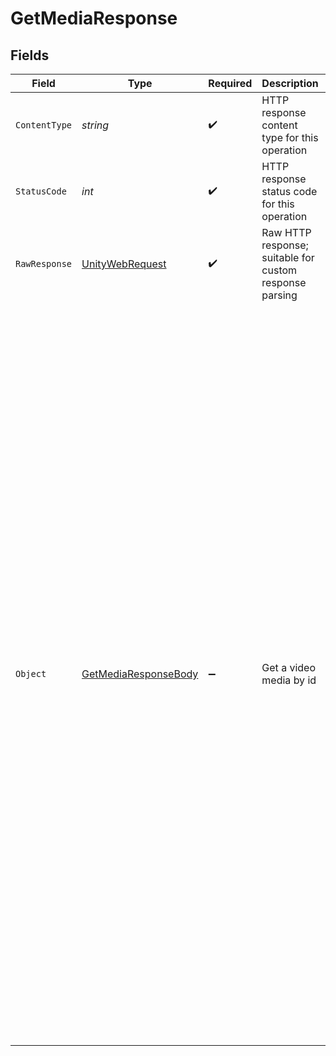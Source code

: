 # GetMediaResponse


## Fields

| Field                                                                                                                                                                                                                                                                                                                                                                                                                                                                                                                                                                                                                                                                                                                                                                                                                                                                                                                                                                                                           | Type                                                                                                                                                                                                                                                                                                                                                                                                                                                                                                                                                                                                                                                                                                                                                                                                                                                                                                                                                                                                            | Required                                                                                                                                                                                                                                                                                                                                                                                                                                                                                                                                                                                                                                                                                                                                                                                                                                                                                                                                                                                                        | Description                                                                                                                                                                                                                                                                                                                                                                                                                                                                                                                                                                                                                                                                                                                                                                                                                                                                                                                                                                                                     | Example                                                                                                                                                                                                                                                                                                                                                                                                                                                                                                                                                                                                                                                                                                                                                                                                                                                                                                                                                                                                         |
| --------------------------------------------------------------------------------------------------------------------------------------------------------------------------------------------------------------------------------------------------------------------------------------------------------------------------------------------------------------------------------------------------------------------------------------------------------------------------------------------------------------------------------------------------------------------------------------------------------------------------------------------------------------------------------------------------------------------------------------------------------------------------------------------------------------------------------------------------------------------------------------------------------------------------------------------------------------------------------------------------------------- | --------------------------------------------------------------------------------------------------------------------------------------------------------------------------------------------------------------------------------------------------------------------------------------------------------------------------------------------------------------------------------------------------------------------------------------------------------------------------------------------------------------------------------------------------------------------------------------------------------------------------------------------------------------------------------------------------------------------------------------------------------------------------------------------------------------------------------------------------------------------------------------------------------------------------------------------------------------------------------------------------------------- | --------------------------------------------------------------------------------------------------------------------------------------------------------------------------------------------------------------------------------------------------------------------------------------------------------------------------------------------------------------------------------------------------------------------------------------------------------------------------------------------------------------------------------------------------------------------------------------------------------------------------------------------------------------------------------------------------------------------------------------------------------------------------------------------------------------------------------------------------------------------------------------------------------------------------------------------------------------------------------------------------------------- | --------------------------------------------------------------------------------------------------------------------------------------------------------------------------------------------------------------------------------------------------------------------------------------------------------------------------------------------------------------------------------------------------------------------------------------------------------------------------------------------------------------------------------------------------------------------------------------------------------------------------------------------------------------------------------------------------------------------------------------------------------------------------------------------------------------------------------------------------------------------------------------------------------------------------------------------------------------------------------------------------------------- | --------------------------------------------------------------------------------------------------------------------------------------------------------------------------------------------------------------------------------------------------------------------------------------------------------------------------------------------------------------------------------------------------------------------------------------------------------------------------------------------------------------------------------------------------------------------------------------------------------------------------------------------------------------------------------------------------------------------------------------------------------------------------------------------------------------------------------------------------------------------------------------------------------------------------------------------------------------------------------------------------------------- |
| `ContentType`                                                                                                                                                                                                                                                                                                                                                                                                                                                                                                                                                                                                                                                                                                                                                                                                                                                                                                                                                                                                   | *string*                                                                                                                                                                                                                                                                                                                                                                                                                                                                                                                                                                                                                                                                                                                                                                                                                                                                                                                                                                                                        | :heavy_check_mark:                                                                                                                                                                                                                                                                                                                                                                                                                                                                                                                                                                                                                                                                                                                                                                                                                                                                                                                                                                                              | HTTP response content type for this operation                                                                                                                                                                                                                                                                                                                                                                                                                                                                                                                                                                                                                                                                                                                                                                                                                                                                                                                                                                   |                                                                                                                                                                                                                                                                                                                                                                                                                                                                                                                                                                                                                                                                                                                                                                                                                                                                                                                                                                                                                 |
| `StatusCode`                                                                                                                                                                                                                                                                                                                                                                                                                                                                                                                                                                                                                                                                                                                                                                                                                                                                                                                                                                                                    | *int*                                                                                                                                                                                                                                                                                                                                                                                                                                                                                                                                                                                                                                                                                                                                                                                                                                                                                                                                                                                                           | :heavy_check_mark:                                                                                                                                                                                                                                                                                                                                                                                                                                                                                                                                                                                                                                                                                                                                                                                                                                                                                                                                                                                              | HTTP response status code for this operation                                                                                                                                                                                                                                                                                                                                                                                                                                                                                                                                                                                                                                                                                                                                                                                                                                                                                                                                                                    |                                                                                                                                                                                                                                                                                                                                                                                                                                                                                                                                                                                                                                                                                                                                                                                                                                                                                                                                                                                                                 |
| `RawResponse`                                                                                                                                                                                                                                                                                                                                                                                                                                                                                                                                                                                                                                                                                                                                                                                                                                                                                                                                                                                                   | [UnityWebRequest](https://docs.unity3d.com/2021.3/Documentation/ScriptReference/Networking.UnityWebRequest.html)                                                                                                                                                                                                                                                                                                                                                                                                                                                                                                                                                                                                                                                                                                                                                                                                                                                                                                | :heavy_check_mark:                                                                                                                                                                                                                                                                                                                                                                                                                                                                                                                                                                                                                                                                                                                                                                                                                                                                                                                                                                                              | Raw HTTP response; suitable for custom response parsing                                                                                                                                                                                                                                                                                                                                                                                                                                                                                                                                                                                                                                                                                                                                                                                                                                                                                                                                                         |                                                                                                                                                                                                                                                                                                                                                                                                                                                                                                                                                                                                                                                                                                                                                                                                                                                                                                                                                                                                                 |
| `Object`                                                                                                                                                                                                                                                                                                                                                                                                                                                                                                                                                                                                                                                                                                                                                                                                                                                                                                                                                                                                        | [GetMediaResponseBody](../../Models/Requests/GetMediaResponseBody.md)                                                                                                                                                                                                                                                                                                                                                                                                                                                                                                                                                                                                                                                                                                                                                                                                                                                                                                                                           | :heavy_minus_sign:                                                                                                                                                                                                                                                                                                                                                                                                                                                                                                                                                                                                                                                                                                                                                                                                                                                                                                                                                                                              | Get a video media by id                                                                                                                                                                                                                                                                                                                                                                                                                                                                                                                                                                                                                                                                                                                                                                                                                                                                                                                                                                                         | {<br/>"success": true,<br/>"data": {<br/>"thumbnail": "https://images.fastpix.io/837f028b-dcaf-4c23-b368-3748641f74ac/thumbnail.png",<br/>"id": "cfeec1a3-6cbd-40df-a425-2ed7f8f72ced",<br/>"workspaceId": "6dc2b4e0-0615-42fd-a580-1f4aad932dfe",<br/>"metadata": {<br/>"key1": "value1"<br/>},<br/>"maxResolution": "1080p",<br/>"sourceResolution": "1080p",<br/>"status": "Ready",<br/>"sourceAccess": false,<br/>"playbackIds": [<br/>{<br/>"id": "837f028b-dcaf-4c23-b368-3748641f74ac",<br/>"accessPolicy": "public",<br/>"accessRestrictions": {<br/>"domains": {<br/>"defaultPolicy": "allow",<br/>"allow": [],<br/>"deny": []<br/>},<br/>"userAgents": {<br/>"defaultPolicy": "allow",<br/>"allow": [],<br/>"deny": []<br/>}<br/>}<br/>}<br/>],<br/>"tracks": [<br/>{<br/>"id": "f301a2a1-b40d-40fa-b419-4d0cd92a62f8",<br/>"type": "video",<br/>"width": 1920,<br/>"height": 1080,<br/>"frameRate": "30/1",<br/>"closedCaptions": false<br/>}<br/>],<br/>"isAudioOnly": false,<br/>"subtitleAvailable": true,<br/>"duration": "00:00:10",<br/>"frameRate": "30/1",<br/>"aspectRatio": "16:9",<br/>"createdAt": "2025-01-09T06:44:44.617138Z",<br/>"updatedAt": "2025-01-09T06:44:53.742648Z"<br/>}<br/>} |